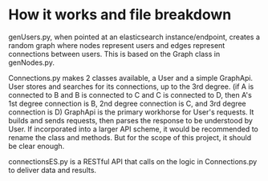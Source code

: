 # How it works and file breakdown
genUsers.py, when pointed at an elasticsearch instance/endpoint, 
  creates a random graph where nodes represent users and
  edges represent connections between users.
  This is based on the Graph class in genNodes.py.
  
Connections.py makes 2 classes available, a User and a simple GraphApi.
  User stores and searches for its connections, up to the 3rd degree.
    (if A is connected to B and B is connected to C and C is connected to D,
      then A's 1st degree connection is B, 2nd degree connection is C, and 3rd degree connection is D)
  GraphApi is the primary workhorse for User's requests. 
    It builds and sends requests, then parses the response to be understood by User.
    If incorporated into a larger API scheme, it would be recommended to rename the class and methods.
    But for the scope of this project, it should be clear enough.
 
connectionsES.py is a RESTful API that calls on the logic in Connections.py to deliver data and results.
